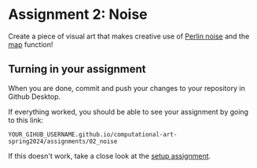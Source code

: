 # Assignment 2: Noise

Create a piece of visual art that makes creative use of [Perlin noise](https://p5js.org/reference/#/p5/noise) and the [map](https://p5js.org/reference/#/p5/map) function!

## Turning in your assignment

When you are done, commit and push your changes to your repository in Github Desktop.

If everything worked, you should be able to see your assignment by going to this link:

```
YOUR_GIHUB_USERNAME.github.io/computational-art-spring2024/assignments/02_noise
```

If this doesn't work, take a close look at the [setup assignment](./p5-setup-abstract.html).